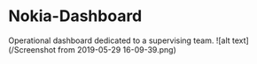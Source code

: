 # Nokia-Dashboard
Operational dashboard dedicated to a supervising team.
![alt text](/Screenshot from 2019-05-29 16-09-39.png)
